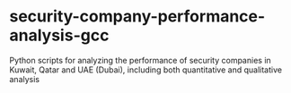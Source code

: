 # security-company-performance-analysis-gcc
Python scripts for analyzing the performance of security companies in Kuwait, Qatar and UAE (Dubai), including both quantitative and qualitative analysis
